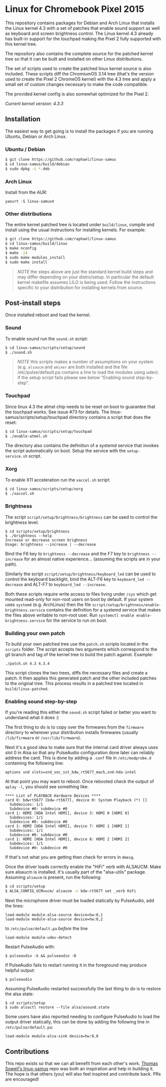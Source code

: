 # Linux for Chromebook Pixel 2015

This repository contains packages for Debian and Arch Linux that installs
the Linux kernel 4.3 with a set of patches that enable sound support as
well as keyboard and screen brightness control. The Linux kernel 4.3
already has built-in support for the touchpad making the Pixel 2 fully
supported with this kernel tree.

The repository also contains the complete source for the patched kernel
tree so that it can be built and installed on other Linux distributions.

The set of scripts used to create the patched linux kernel source is also
included. These scripts diff the ChromiumOS 3.14 tree (that's the version
used to create the Pixel 2 ChromeOS kernel) with the 4.3 tree and apply
a small set of custom changes necessary to make the code compatible.

The provided kernel config is also somewhat optimized for the Pixel 2.

*Current kernel version: 4.3.3*

## Installation

The easiest way to get going is to install the packages if you are running
Ubuntu, Debian or Arch Linux.

### Ubuntu / Debian
``` bash
$ git clone https://github.com/raphael/linux-samus
$ cd linux-samus/build/debian
$ sudo dpkg -i *.deb
```
### Arch Linux
Install from the AUR:
```
yaourt -S linux-samus4
```
### Other distributions
The entire kernel patched tree is located under `build/linux`, compile and install using the usual
instructions for installing kernels. For example:
``` bash
$ git clone https://github.com/raphael/linux-samus
$ cd linux-samus/build/linux
$ make nconfig
$ make -j4
$ sudo make modules_install
$ sudo make install
```
> *NOTE* the steps above are just the standard kernel build steps and may
> differ depending on your distro/setup. In particular the default kernel makefile
> assumes LILO is being used. Follow the instructions specific to your
> distribution for installing kernels from source.
## Post-install steps
Once installed reboot and load the kernel.
### Sound
To enable sound run the `sound.sh` script:
``` bash
$ cd linux-samus/scripts/setup/sound
$ ./sound.sh
```
> *NOTE* this scripts makes a number of assumptions on your system (e.g.
> `alsaucm` and `amixer` are both installed and the file
> /etc/pulse/default.pa contains a line to load the modules using udev).
If the setup script fails please see below "Enabling sound step-by-step".
### Touchpad
Since linux 4.3 the atmel chip needs to be reset on boot to guarantee that the touchpad works.
See issue #73 for details. The linux-samus/scripts/setup/touchpad directory contains a script
that does the reset:
```bash
$ cd linux-samus/scripts/setup/touchpad
$ ./enable-atmel.sh
```
The directory also contains the definition of a systemd service that invokes the script
automatically on boot. Setup the service with the `setup-service.sh` script.
### Xorg
To enable X11 acceleration run the `xaccel.sh` script:
``` bash
$ cd linux-samus/scripts/setup/xorg
$ ./xaccel.sh
```
### Brightness
The script `script/setup/brightness/brightness` can be used to control the brightness level.
```
$ cd scripts/setup/brightness
$ ./brightness --help
Increase or decrease screen brighness
Usage: brightness --increase | --decrease
```
Bind the F6 key to `brightness --decrease` and the F7 key to `brightness --increase` for
an almost native experience... (assuming the scripts are in your path).

Similarly the script `script/setup/brightness/keyboard_led` can be used to control the keyboard backlight,
bind the ALT-F6 key to `keyboard_led --decrease` and ALT-F7 to `keyboard_led --increase`.

Both these scripts require write access to files living under `/sys` which get mounted
read-only for non-root users on boot by default. If your system uses `systemd` (e.g. ArchLinux)
then the file `script/setup/brightness/enable-brightness.service` contains the definition for a systemd
service that makes the files above writable to non-root user. Run
`systemctl enable enable-brightness.service` for the service to run on boot.

### Building your own patch

To build your own patched tree use the `patch.sh` scripts located in the
`scripts` folder. The script accepts two arguments which correspond
to the git branch and tag of the kernel tree to build the patch against. Example:
```
./patch.sh 4.3 4.3.4
```
This script clones the two trees, diffs the necessary files and create a
patch. It then applies this generated patch and the other included patches
to the original tree. This process results in a patched tree located in
`build/linux-patched`.

### Enabling sound step-by-step

If you're reading this either the `sound.sh` script failed or better you want to
understand what it does :)

The first thing to do is to copy over the firmwares from the `firmware` directory
to wherever your distribution installs firmwares (usually `/lib/firmware` or 
`/usr/lib/firmware`).

Next it's a good idea to make sure that the internal card driver always uses slot
0 in Alsa so that any PulseAudio configuration done later can reliably address the
card. This is done by adding a `.conf` file in `/etc/modprobe.d` containing the
following line:
```
options snd slots=snd_soc_sst_bdw_rt5677_mach,snd-hda-intel
```
At that point you may want to reboot.  Once rebooted check the output of `aplay -l`,
you should see something like:
```
**** List of PLAYBACK Hardware Devices ****
card 0: bdwrt5677 [bdw-rt5677], device 0: System Playback (*) []
  Subdevices: 1/1
  Subdevice #0: subdevice #0
card 1: HDMI [HDA Intel HDMI], device 3: HDMI 0 [HDMI 0]
  Subdevices: 1/1
  Subdevice #0: subdevice #0
card 1: HDMI [HDA Intel HDMI], device 7: HDMI 1 [HDMI 1]
  Subdevices: 1/1
  Subdevice #0: subdevice #0
card 1: HDMI [HDA Intel HDMI], device 8: HDMI 2 [HDMI 2]
  Subdevices: 1/1
  Subdevice #0: subdevice #0
```
If that's not what you are getting then check for errors in `dmesg`.

Once the driver loads correctly enable the "HiFi" verb with ALSAUCM. Make sure
alsaucm is installed. It's usually part of the "alsa-utils" package. Assuming
`alsaucm` is present, run the following:
``` bash
$ cd scripts/setup
$ ALSA_CONFIG_UCM=ucm/ alsaucm -c bdw-rt5677 set _verb HiFi
```
Next the microphone driver must be loaded statically by PulseAudio, add the
lines:
```
load-module module-alsa-source device=hw:0,1
load-module module-alsa-source device=hw:0,2
```
to `/etc/pulse/default.pa` *before* the line
```
load-module module-udev-detect
```
Restart PulseAudio with:
```
$ pulseaudio -k && pulseaudio -D
```
If PulseAudio fails to restart running it in the foreground may produce helpful
output:
```
$ pulseaudio
```
Assuming PulseAudio restarted successfully the last thing to do is to restore the alsa state:
```
$ cd scripts/setup
$ sudo alsactl restore --file alsa/asound.state
```
Some users have also reported needing to configure PulseAudio to load the output
driver statically, this can be done by adding the following line in 
`/etc/pulse/default.pa`:
```
load-module module-alsa-sink device=hw:0,0
```

## Contributions

This repo exists so that we can all benefit from each other's work.
[Thomas Sowell's linux-samus](https://github.com/tsowell/linux-samus) repo
was both an inspiration and help in building it. The hope is that others
(you) will also feel inspired and contribute back. PRs are encouraged!


